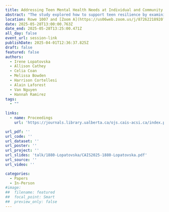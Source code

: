 ```yaml
---
title: Addressing Teen Mental Health Needs at Individual and Community Levels 
abstract: "The study explored how to support teen resilience by examining the experiences of adolescents in the U.S. and Ukraine. Semi-structured interviews with parents from the U.S. and Ukraine were used to investigate the emotional distress experienced by adolescents and the resilience strategies and resources they use. Ukrainian and U.S. parents’ reports share many similarities and demonstrate the importance of community institutions in supporting teens. Findings suggest that libraries can support adolescents by offering curated content and mental health assistance and by providing safe spaces (digital and physical) to obtain information and socialize with peers."
location: Rowe 1007 and [Zoom A](https://us06web.zoom.us/j/87262218920?pwd=5ioya8nZ6CaAVAsMQuMeC8MpMrUzjG.1)
date: 2025-05-28T13:00:00.763Z
date_end: 2025-05-28T13:25:00.471Z
all_day: false
event_url: session-link
publishDate: 2025-04-01T12:36:37.825Z
draft: false
featured: false
authors:
  - Irene Lopatovska
  - Allison Cathey
  - Celia Coan
  - Melissa Bowden
  - Harrison Cortellesi
  - Alain Laforest
  - Van Nguyen
  - Hannah Ramirez
tags:
  - ""
  
links:
  - name: Proceedings
    url: 'https://journals.library.ualberta.ca/ojs.cais-acsi.ca/index.php/cais-asci/article/view/1880'

url_pdf: ''
url_code: ''
url_dataset: ''
url_poster: ''
url_project: ''
url_slides: 'talk/1880-Lopatovska/CAIS2025-1880-Lopatovska.pdf'
url_source: ''
url_video: ''

categories:
  - Papers
  - In-Person
#image:
##  filename: featured
##  focal_point: Smart
##  preview_only: false
---
```

